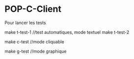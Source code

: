 # POP-C-Client

Pour lancer les tests

make t-test-1 //test automatiques, mode textuel
make t-test-2

make c-test //mode cliquable

make g-test //mode graphique
